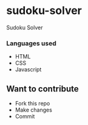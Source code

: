 # sudoku-solver

Sudoku Solver

### Languages used
- HTML
- CSS
- Javascript

## Want to contribute
- Fork this repo
- Make changes
- Commit

